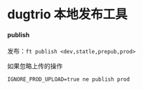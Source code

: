 # dugtrio 本地发布工具

#### publish

发布：`ft publish <dev,statle,prepub,prod>`

如果忽略上传的操作

```
IGNORE_PROD_UPLOAD=true ne publish prod
```
